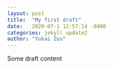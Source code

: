 ```yaml
---
layout: post
title:  "My first draft"
date:   2020-07-1 12:57:14 -0400
categories: jekyll update2
author: "Yukai Zou"
---
```


Some draft content